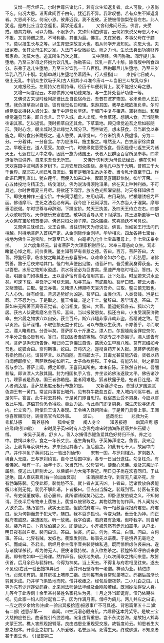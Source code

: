 <!-- { "loadSidebar": true } -->
　　又增一阿含经云。尔时世尊告诸比丘。若有众生知返复者。此人可敬。小恩尚不忘。何况大恩。设离此间百千由旬。犹近我不异。我常叹誉。若有众生不知返复者。大恩尚不忆。何况小恩。彼非近我。我不近彼。正使被僧伽梨在吾左右。此人犹远。是故比丘当念念返复。莫学无返复。
　　又舍利弗问经云。佛言。夫受戒。随其力辨。可以为施。不限多少。文殊师利白佛言。云何如来说父母恩大不可不报。又言师僧之恩。不可称量。其谁为最。佛言。夫在家者。孝事父母在于膝下。莫以报生长与之等。以生育恩深故言大也。若从师学开发知见。次恩大也。夫出家者。舍其父母生死之家。入法门中受微妙法。师之力也。生长法身出功德财养智惠命。功莫大也。追其所生乃次之耳。
　　又中阴经。佛问弥勒。阎浮提儿生堕地。乃至三岁母之怀抱为饮几乳。弥勒答曰。饮乳一百八十斛。除母腹中所食四分。东弗于逮儿生堕地。乃至三岁饮乳一千八百斛。西拘耶尼儿生堕地。乃至三岁饮乳八百八十斛。北郁单越儿生堕地坐着陌头。行人授指[口　　束]指七日成人。彼土无乳。中阴众生饮吸于风(古人用其小斗准今唐斗一斗当旧三斗故乳似多)
　　又难报经云。左肩持父右肩持母。经历千年便利背上。犹不能报父母之恩。
　　又增一阿含经云。孝顺供养父母功德果报。与一生补处菩萨功德一等。
　　又佛说古来世时经阿那律比丘自说宿命云。吾昔在波罗柰国。谷米勇贵人民饥馑。我负担草卖以自活。彼有缘觉名曰和理。来游其国。我早出城欲担负草。尔时缘觉着衣持钵入城分卫。至于中道吾负草还。于城门中复与相遇。空钵而出。和理缘觉遥见吾来。即自念言。吾早入城。此人出城。今负草还。想朝未食。吾当随后往诣其家。乞以遏饥。我时担草自还其舍。下草着地。顾见缘觉追吾之后如影随形。我时心念。朝出城时见此缘觉入城分卫。而空钵还。想未获食。吾当断食以奉施之。即持食出长跪授之。道人愍受。其缘觉曰。今谷米饥贵人民虚饿。分为二分。一分着钵。一分自食。尔为应法耳。施主报之。唯然圣人。白衣居家徐炊食之。早晚无在。道人愿受。加哀一门。时彼缘觉悉受饭食。吾因是德七返生天为诸天王。七返在世人中之尊。因此一施为诸国王。长者人民群臣百官所见奉事。四辈道俗所见供养。自来求吾吾无所忘。
　　又佛升忉利天为母说法经云。佛在忉利天欢喜园中波利质多罗树下。三月安居四众围绕。身毛孔中放千光明。普照三千大千世界。摩耶夫人闻已乳自流出。若审是我所生悉达多者。当令乳汁直至于口。作此语已两乳直出。犹白莲华。而便入如来口中。摩耶见喜踊跃怡悦。如华开荣。一心五体投地专精正念。结使消伏。佛为说法得须陀洹果。佛在天上种种利益。不可具述。尔时世尊夏三月尽。将欲还下阎浮。放五色光照曜显赫。时天帝释知佛当下。即使鬼神作三道宝阶。中央阎浮檀金。左用琉璃。右用马脑。栏楯雕镂极为严丽。佛语摩耶。生死之法会必有离。我今应下还阎浮提。不久亦当入于涅槃。摩耶垂泪说偈。尔时世尊与母辞别。下蹑宝阶。梵天王执盖。及四天王侍立左右。四部大众歌呗赞叹。天作伎乐充塞虚空。散华烧香导从来下阎浮提。其王波斯匿等一切大众集在宝阶稽首奉迎。佛还只桓处师子座。四众围绕。欢喜踊跃不可具说。
　　又观佛三昧经云。父王白佛。当往忉利天为母说法。佛言。当如轮王行法问讯檀越。时持地菩萨入首楞严定。从金刚际作金刚华。华华相次。四龙各持七宝台。持地为佛作三道宝阶。世尊至已入宫。白毫相光化作七宝盖覆母上。作七宝床奉令坐。
　　又六度集经云。昔者菩萨为大理家积财巨亿。常奉三尊慈向众生。观市睹鳖心悼之焉。问价贵贱。鳖主知菩萨有普慈之德。答曰。百万。菩萨答曰。大善。将鳖归家。临水放之睹其游去悲喜誓曰。众难命全如尔今也。广起弘愿。诸佛赞善。鳖于后夜来啮其门。怪门有声便出见鳖。语菩萨曰。吾受重润身得获全。无以答恩。水居之物知水盈虚。洪水将至必为巨害矣。愿速严舟临时相迎。答曰。大善。明晨诣门如事启王。王以菩萨宿有善名信用其言。迁下处高。时至鳖来洪水至矣。可速下载。寻吾所之可获无患。船寻其后。有蛇趣船。菩萨曰取。鳖云大善。又睹漂狐。曰取。鳖云亦善。又睹漂人博颊呼天哀济吾命。曰取。鳖曰慎无取也。凡人心伪。鲜有终信。背恩追势好为凶逆。菩萨曰。虫类尔济。人类吾贱。岂是仁哉。吾不忍为也。于是取之。鳖王悔哉。遂之丰土。鳖辞曰。恩毕请退。答曰。吾获如来无所著至真等正觉者。必当相度。鳖曰。大善。鳖退蛇狐各去。狐以穴为居。获古人伏藏紫磨名金百斥。喜曰。当以报彼恩矣。狐还白曰。小虫受润获济微命。虫穴居之物求穴以自安。获金百斤。斯穴非塳非家非劫非盗。吾精诚之致。愿以贡贤。菩萨深惟。不取徒损无益于贫民。可以布施众生获济。不亦善乎。寻而取之。漂人睹焉曰。分吾半矣。菩萨即以十斤惠之。漂人曰。尔掘塳劫金罪应奈何。不半分之吾必告有司。答曰。贫民困者吾欲等施。尔欲专之不亦偏乎。漂人遂告有司。菩萨见拘无所告诉。唯归命三尊悔过自责。慈愿众生早离八难。莫有怨结如今吾也。蛇狐会曰。奈何斯事。蛇曰。吾将济之。遂衔良药开关入狱。见菩萨状颜色有损怆而心悲。谓菩萨言。以药自随。吾将齰太子。其毒尤甚莫能济者。贤者以药自闻傅即瘳矣。菩萨默然蛇如所云。太子命欲将殒。王令曰。有能济兹。封之相国吾与参治。菩萨上闻。傅之即瘳。王喜问其所由。本末自陈。王怅然自咎曰。吾闇甚哉。即诛漂人大赦其国。封为相国执手入宫。并坐谈论佛法遂致太平。佛告诸沙门。理家者是吾身。国王者弥勒是。鳖者阿难是。狐者秋露子是。蛇者目连是。漂人者调达是。菩萨慈惠度无极行布施如是。
　　又新婆沙论云。昔揵驮罗国迦腻色迦王有一黄门。常监内事暂出城外。见有群牛数盈五百。来入城内问驱牛者。此是何牛。答言。此牛将去其种。于是黄门即自思忖。我宿恶业受不男身。今应以财救此牛难。遂偿其价悉令得脱。善业力故。令此黄门即复男身。深生庆悦寻还城内。伫立宫门。附使启王请入奉现。王令唤入怪问所由。于是黄门具奏上事。王闻惊喜厚赐珍财。转授高官令知外事。
　　颂曰。
　　盛哉能仁　　悲救为先　　乘机讣感
　　鞠养慈怜　　狐金蛇赏　　阉人身全
　　知恩报德　　幽冥应焉
感应缘(略引四验)
　　宋时吴子英宋时有人念佛免难宋时勃海陈裴唐并州石壁寺僧。
　　宋吴子英者。舒乡人。善入水捕得赤鲤鱼爱其色好持归不杀。养之池中。数饲以米谷。食之一年长丈余。遂生角有翅。子英怖拜谢之。鱼言。我来迎汝。上我背与汝俱升天。岁来归见其妻子。鱼后迎之。如此有七十人。故吴中门户。并作神鱼子英祠(右此一验出列仙传)
　　宋有一国。与罗刹相近。罗刹数入境食人无度。王与罗刹约言。自今已后国中家。各专一日当分送往。勿复枉杀。有奉佛家。唯有一子。始年十岁。次当充行。父母哀号。便至心念佛。爰及宗亲助子属想。便送此儿辞别舍之。以佛威神力大鬼不得近。明日见子尚在欢喜同归。于兹遂绝。国人嘉庆慕焉(右一验出幽冥录)
　　宋酒泉郡太守。到官无几辄卒死。后有勃海陈裴。见使此郡。裴忧愁不乐。就卜者占其吉凶。卜者曰。远诸侯放伯裘能解此者则无忧。裴仍不解此语。卜者报曰。但去自当解之。裴既到官。侍医有王侯平。有史侯董俟等。裴心窹曰。此所谓诸侯矣乃远之。即卧思放伯裘之义。不知何谓。至夜半后有物来上裴被上。裴觉以被冒取之。其物跳踉訇訇作声。外人闻持火入欲杀之。魅乃言曰。我实无恶意。但欲试府君耳。听一相赦当深报府君恩。府君曰。汝为何物而忽于犯太守。魅曰。我本百岁狐也。今变为魅。垂垂化为神。而正触府君威怒。甚遭困厄。听一放我。我字伯裘。若府君有急难。但呼我字。则自解矣。裴乃喜曰。卜真放伯裘之义。即便放之。小开被忽然有赤光如震电。从户出。明日夜有敲户者。裴问曰谁。答曰。伯裘。问曰。何为。答曰。白事。问曰。白何事。答曰。北界有贼。发奴也。裴案发则验。每事先以语裴。于是境界无毫毛之奸。而咸曰。圣君出。后经月余主簿李音共裴侍婢私通。既而惊惧虑伯裘来白。遂与诸侯谋杀裴。却为傍无人。便使诸侯持杖。直入欲格杀之。裴惶怖即呼伯裘来救我。即有物如申一匹绛课。然作声音。侯伏地失魂。乃以次缚取之拷问来意。故皆伏首。后月余日与裴辞曰。今得为神矣。当上天去。不得复与府君相见往来。遂去不见也(右此一验出搜神异记)
　　唐并州石壁寺有一老僧。禅诵为业。精进练行。贞观末有鸽。巢其房楹上哺养二鶵。法师每有余食常就巢哺之。鸽鶵后虽渐长羽翼未成。乃并学飞俱坠地而死。僧并收瘗之。经旬后僧夜梦。二小儿白之曰。儿等为先有少罪遂受鸽身。比来闻法师读法华经及金刚般若经。既闻妙法得受人身。儿等今于此寺侧十余里某村某姓名家托生为男。十月之外当即诞育。僧乃依期往视。见此家一妇人同时诞育二子。因为作满月斋。僧呼为鸽儿。两儿并应之曰诺。一应之后岁余始言(右此一验出冥报拾遗)报恩事广不可具述。
背恩篇第五十二(此有二部)
述意部第一
　　盖闻。四生沉溺必假舟航。六趣昏迷本凭奖导。是故三宝大慈俯应苍民。曲垂提引令脱苦难。况复违背重恩。岂不永沈苦海。是故妇人鸩毒夫蒙王赏。樵人害熊现报臂落。良由违恩业重现受交报。故智度论云。知恩者生大悲之根本。开善业之初门。人所爱敬。名誉远闻。死得生天。终成佛道。不知恩者甚于畜生也。
引证部第二
